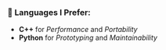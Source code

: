 ### :rocket: Languages I Prefer:
- **C++** for *Performance* and *Portability*
- **Python** for *Prototyping* and *Maintainability*
